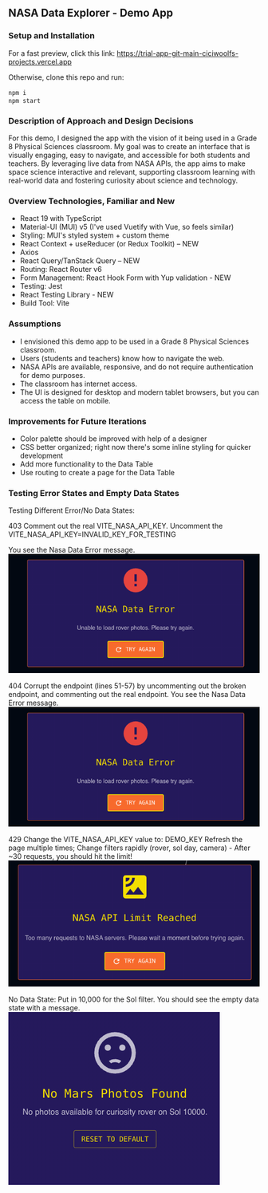 ## NASA Data Explorer - Demo App

### Setup and Installation

For a fast preview, click this link: https://trial-app-git-main-ciciwoolfs-projects.vercel.app

Otherwise, clone this repo and run:

```
npm i
npm start
```

### Description of Approach and Design Decisions

For this demo, I designed the app with the vision of it being used in a Grade 8 Physical Sciences classroom. My goal was to create an interface that is visually engaging, easy to navigate, and accessible for both students and teachers. By leveraging live data from NASA APIs, the app aims to make space science interactive and relevant, supporting classroom learning with real-world data and fostering curiosity about science and technology.

### Overview Technologies, Familiar and New

- React 19 with TypeScript
- Material-UI (MUI) v5 (I've used Vuetify with Vue, so feels similar)
- Styling: MUI's styled system + custom theme
- React Context + useReducer (or Redux Toolkit) – NEW
- Axios
- React Query/TanStack Query – NEW
- Routing: React Router v6
- Form Management: React Hook Form with Yup validation - NEW
- Testing: Jest
- React Testing Library - NEW
- Build Tool: Vite

### Assumptions
- I envisioned this demo app to be used in a Grade 8 Physical Sciences classroom.
- Users (students and teachers) know how to navigate the web.
- NASA APIs are available, responsive, and do not require authentication for demo purposes.
- The classroom has internet access.
- The UI is designed for desktop and modern tablet browsers, but you can access the table on mobile.

### Improvements for Future Iterations
- Color palette should be improved with help of a designer
- CSS better organized; right now there's some inline styling for quicker development
- Add more functionality to the Data Table
- Use routing to create a page for the Data Table

### Testing Error States and Empty Data States

Testing Different Error/No Data States:

403
Comment out the real VITE_NASA_API_KEY.
Uncomment the VITE_NASA_API_KEY=INVALID_KEY_FOR_TESTING

You see the Nasa Data Error message.
![Screenshot of NASA Data Error](public/NASA_Data_Error.png)

404
Corrupt the endpoint (lines 51-57) by uncommenting out the broken endpoint, and commenting out the real endpoint.
You see the Nasa Data Error message.
![Screenshot of NASA Data Error](public/NASA_Data_Error.png)

429 
Change the VITE_NASA_API_KEY value to: DEMO_KEY
Refresh the page multiple times; Change filters rapidly (rover, sol day, camera) - After ~30 requests, you should hit the limit!
![Screenshot of NASA API Limit Reached Error](public/API_Limit_Reached.png)

No Data State:
Put in 10,000 for the Sol filter. 
You should see the empty data state with a message.
![Screenshot of No Photos Found](public/No_Photos_Found.png)